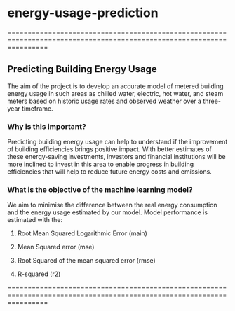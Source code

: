 # energy-usage-prediction

======================================================================================================================
## Predicting Building Energy Usage

The aim of the project is to develop an accurate model of metered building energy usage in such areas as chilled water, electric, hot water, and steam meters based on historic usage rates and observed weather over a three-year timeframe.

### Why is this important? 

Predicting building energy usage can help to understand if the improvement of building efficiencies brings positive impact. With better estimates of these energy-saving investments, investors and financial institutions will be more inclined to invest in this area to enable progress in building efficiencies that will help to reduce future energy costs and emissions.

### What is the objective of the machine learning model?

We aim to minimise the difference between the real energy consumption and the energy usage estimated by our model. Model performance is estimated with the:

1. Root Mean Squared Logarithmic Error (main)

2. Mean Squared error (mse)

3. Root Squared of the mean squared error (rmse)

4. R-squared (r2)

======================================================================================================================
